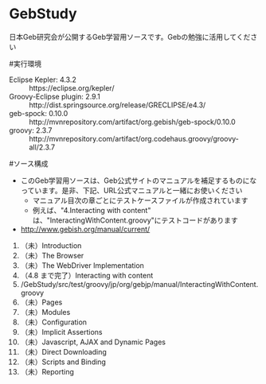 # GebStudy
日本Geb研究会が公開するGeb学習用ソースです。Gebの勉強に活用してください

#実行環境
<dl>
  <dt>Eclipse Kepler: 4.3.2</dt>
  <dd>https://eclipse.org/kepler/</dd>
  <dt>Groovy-Eclipse plugin: 2.9.1</dt>
  <dd>http://dist.springsource.org/release/GRECLIPSE/e4.3/</dd>
  <dt>geb-spock: 0.10.0</dt>
  <dd>http://mvnrepository.com/artifact/org.gebish/geb-spock/0.10.0</dd>
  <dt>groovy: 2.3.7</dt>
  <dd>http://mvnrepository.com/artifact/org.codehaus.groovy/groovy-all/2.3.7</dd>
</dl>

#ソース構成
* このGeb学習用ソースは、Geb公式サイトのマニュアルを補足するものになっています。是非、下記、URL公式マニュアルと一緒にお使いください
  * マニュアル目次の章ごとにテストケースファイルが作成されています
  * 例えば、"4.Interacting with content"	は、"InteractingWithContent.groovy"にテストコードがあります
* http://www.gebish.org/manual/current/

1. （未）Introduction
1. （未）The Browser
1. （未）The WebDriver Implementation
1. （4.8 まで完了）Interacting with content
  1. /GebStudy/src/test/groovy/jp/org/gebjp/manual/InteractingWithContent.groovy
1. （未）Pages
1. （未）Modules
1. （未）Configuration
1. （未）Implicit Assertions
1. （未）Javascript, AJAX and Dynamic Pages
1. （未）Direct Downloading
1. （未）Scripts and Binding
1. （未）Reporting
